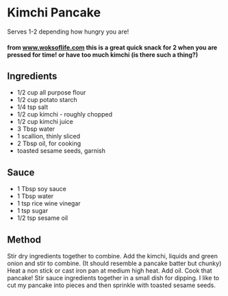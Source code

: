 # Kimchi Pancake

Serves 1-2 depending how hungry you are!

#### from www.woksoflife.com this is a great quick snack for 2 when you are pressed for time! or have too much kimchi (is there such a thing?)

## Ingredients

* 1/2 cup all purpose flour
* 1/2 cup potato starch 
* 1/4 tsp salt
* 1/2 cup kimchi - roughly chopped
* 1/2 cup kimchi juice
* 3 Tbsp water
* 1 scallion, thinly sliced
* 2 Tbsp oil, for cooking
* toasted sesame seeds, garnish

## Sauce

* 1 Tbsp soy sauce
* 1 Tbsp water
* 1 tsp rice wine vinegar
* 1 tsp sugar
* 1/2 tsp sesame oil

## Method

Stir dry ingredients together to combine.
Add the kimchi, liquids and green onion and stir to combine. (It should resemble a pancake batter but chunky)
Heat a non stick or cast iron pan at medium high heat. Add oil.
Cook that pancake! 
Stir sauce ingredients together in a small dish for dipping.
I like to cut my pancake into pieces and then sprinkle with toasted sesame seeds.
